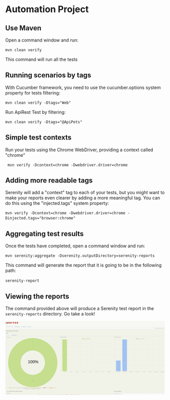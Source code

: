 # Automation Project

## Use Maven

Open a command window and run:

    mvn clean verify

This command will run all the tests

## Running scenarios by tags

With Cucumber framework, you need to use the cucumber.options system property for tests filtering:

    mvn clean verify -Dtags="Web"

Run ApiRest Test by filtering:

    mvn clean verify -Dtags="@ApiPets"

## Simple test contexts
Run your tests using the Chrome WebDriver, providing a context called "chrome"

     mvn verify -Dcontext=chrome -Dwebdriver.driver=chrome

## Adding more readable tags
Serenity will add a "context" tag to each of your tests, but you might want to make your reports even clearer by
adding a more meaningful tag. You can do this using the "injected.tags" system property:

    mvn verify -Dcontext=chrome -Dwebdriver.driver=chrome -Dinjected.tags="browser:chrome" 

## Aggregating test results

Once the tests have completed, open a command window and run:

    mvn serenity:aggregate -Dserenity.outputDirectory=serenity-reports

This command will generate the report that it is going to be in the following path:

`serenity-report`


## Viewing the reports

The command provided above will produce a Serenity test report in the `serenity-reports` directory. Go take a look!

![](src/docs/report.png)